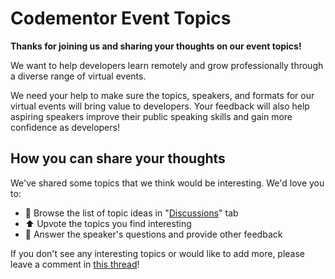 # Codementor Event Topics

**Thanks for joining us and sharing your thoughts on our event topics!**

We want to help developers learn remotely and grow professionally through a diverse range of virtual events. 

We need your help to make sure the topics, speakers, and formats for our virtual events will bring value to developers. Your feedback will also help aspiring speakers improve their public speaking skills and gain more confidence as developers!

## How you can share your thoughts

We've shared some topics that we think would be interesting. We'd love you to: 

- 👀 Browse the list of topic ideas in "[Discussions](https://github.com/CodementorIO/event-topics/discussions)" tab
- ⬆️ Upvote the topics you find interesting
- 💬 Answer the speaker's questions and provide other feedback 

If you don't see any interesting topics or would like to add more, please leave a comment in [this thread](https://github.com/CodementorIO/event-topics/discussions/2)!
